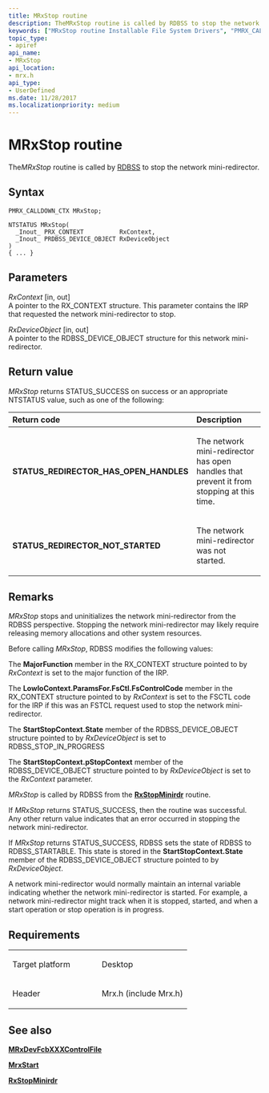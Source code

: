 ```yaml
---
title: MRxStop routine
description: TheMRxStop routine is called by RDBSS to stop the network mini-redirector.
keywords: ["MRxStop routine Installable File System Drivers", "PMRX_CALLDOWN_CTX"]
topic_type:
- apiref
api_name:
- MRxStop
api_location:
- mrx.h
api_type:
- UserDefined
ms.date: 11/28/2017
ms.localizationpriority: medium
---
```


# MRxStop routine


The*MRxStop* routine is called by [RDBSS](./the-rdbss-driver-and-library.md) to stop the network mini-redirector.

Syntax
------

```ManagedCPlusPlus
PMRX_CALLDOWN_CTX MRxStop;

NTSTATUS MRxStop(
  _Inout_ PRX_CONTEXT          RxContext,
  _Inout_ PRDBSS_DEVICE_OBJECT RxDeviceObject
)
{ ... }
```

Parameters
----------

*RxContext* \[in, out\]  
A pointer to the RX\_CONTEXT structure. This parameter contains the IRP that requested the network mini-redirector to stop.

*RxDeviceObject* \[in, out\]  
A pointer to the RDBSS\_DEVICE\_OBJECT structure for this network mini-redirector.

Return value
------------

*MRxStop* returns STATUS\_SUCCESS on success or an appropriate NTSTATUS value, such as one of the following:

<table>
<colgroup>
<col width="50%" />
<col width="50%" />
</colgroup>
<thead>
<tr class="header">
<th align="left">Return code</th>
<th align="left">Description</th>
</tr>
</thead>
<tbody>
<tr class="odd">
<td align="left"><strong>STATUS_REDIRECTOR_HAS_OPEN_HANDLES</strong></td>
<td align="left"><p>The network mini-redirector has open handles that prevent it from stopping at this time.</p></td>
</tr>
<tr class="even">
<td align="left"><strong>STATUS_REDIRECTOR_NOT_STARTED</strong></td>
<td align="left"><p>The network mini-redirector was not started.</p></td>
</tr>
</tbody>
</table>

 

Remarks
-------

*MRxStop* stops and uninitializes the network mini-redirector from the RDBSS perspective. Stopping the network mini-redirector may likely require releasing memory allocations and other system resources.

Before calling *MRxStop*, RDBSS modifies the following values:

The **MajorFunction** member in the RX\_CONTEXT structure pointed to by *RxContext* is set to the major function of the IRP.

The **LowIoContext.ParamsFor.FsCtl.FsControlCode** member in the RX\_CONTEXT structure pointed to by *RxContext* is set to the FSCTL code for the IRP if this was an FSTCL request used to stop the network mini-redirector.

The **StartStopContext.State** member of the RDBSS\_DEVICE\_OBJECT structure pointed to by *RxDeviceObject* is set to RDBSS\_STOP\_IN\_PROGRESS

The **StartStopContext.pStopContext** member of the RDBSS\_DEVICE\_OBJECT structure pointed to by *RxDeviceObject* is set to the *RxContext* parameter.

*MRxStop* is called by RDBSS from the [**RxStopMinirdr**](/windows-hardware/drivers/ddi/mrx/nf-mrx-rxstopminirdr) routine.

If *MRxStop* returns STATUS\_SUCCESS, then the routine was successful. Any other return value indicates that an error occurred in stopping the network mini-redirector.

If *MRxStop* returns STATUS\_SUCCESS, RDBSS sets the state of RDBSS to RDBSS\_STARTABLE. This state is stored in the **StartStopContext.State** member of the RDBSS\_DEVICE\_OBJECT structure pointed to by *RxDeviceObject*.

A network mini-redirector would normally maintain an internal variable indicating whether the network mini-redirector is started. For example, a network mini-redirector might track when it is stopped, started, and when a start operation or stop operation is in progress.

Requirements
------------

<table>
<colgroup>
<col width="50%" />
<col width="50%" />
</colgroup>
<tbody>
<tr class="odd">
<td align="left"><p>Target platform</p></td>
<td align="left">Desktop</td>
</tr>
<tr class="even">
<td align="left"><p>Header</p></td>
<td align="left">Mrx.h (include Mrx.h)</td>
</tr>
</tbody>
</table>

## See also


[**MRxDevFcbXXXControlFile**](mrxdevfcbxxxcontrolfile.md)

[**MrxStart**](/windows-hardware/drivers/ddi/mrx/nc-mrx-pmrx_calldown_ctx)

[**RxStopMinirdr**](/windows-hardware/drivers/ddi/mrx/nf-mrx-rxstopminirdr)

 

